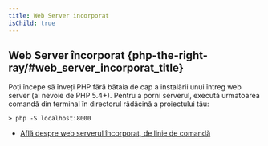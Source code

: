 ```yaml
---
title: Web Server incorporat
isChild: true
---
```


## Web Server încorporat {php-the-right-ray/#web_server_incorporat_title}

Poți începe să înveți PHP fără bătaia de cap a instalării unui întreg web server
(ai nevoie de PHP 5.4+). Pentru a porni serverul, execută urmatoarea comandă
din terminal în directorul rădăcină a proiectului tău:

    > php -S localhost:8000

* [Află despre web serverul încorporat, de linie de comandă][cli-server]

[cli-server]: http://www.php.net/manual/ro/features.commandline.webserver.php
